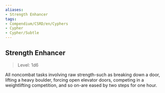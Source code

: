 ```yaml
---
aliases:
- Strength Enhancer
tags:
- Compendium/CSRD/en/Cyphers
- Cypher
- Cypher/Subtle
---
```


  
## Strength Enhancer  
>Level: 1d6  
  
All noncombat tasks involving raw strength-such as breaking down a door, lifting a heavy boulder, forcing open elevator doors, competing in a weightlifting competition, and so on-are eased by two steps for one hour.